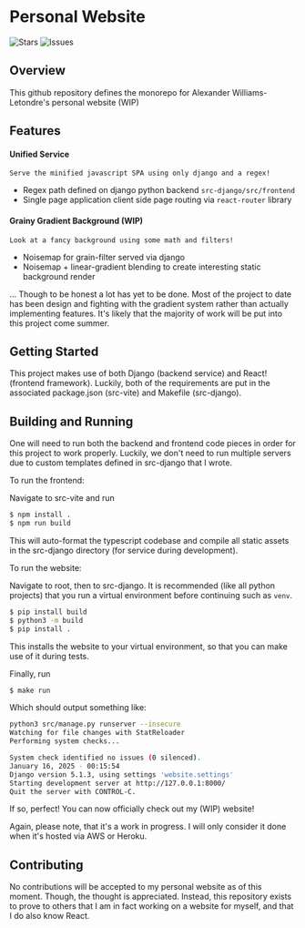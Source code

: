 # Personal Website

![Stars](https://img.shields.io/github/stars/Physlex/PersonalWebsite)
![Issues](https://img.shields.io/github/issues/Physlex/PersonalWebsite)


## Overview

This github repository defines the monorepo for Alexander Williams-Letondre's personal website (WIP)


## Features

#### Unified Service
    Serve the minified javascript SPA using only django and a regex!

- Regex path defined on django python backend `src-django/src/frontend`
- Single page application client side page routing via `react-router` library


#### Grainy Gradient Background (WIP)
    Look at a fancy background using some math and filters!

- Noisemap for grain-filter served via django
- Noisemap + linear-gradient blending to create interesting static background render


... Though to be honest a lot has yet to be done. Most of the project to date has been design and fighting with the gradient system rather than actually implementing features. It's likely that the majority of work will be put into this project come summer.

## Getting Started

This project makes use of both Django (backend service) and React! (frontend framework). Luckily, both of the requirements are put in the associated package.json (src-vite) and Makefile (src-django).


## Building and Running

One will need to run both the backend and frontend code pieces in order for this project to work properly. Luckily, we don't need to run multiple servers due to custom templates defined in src-django that I wrote.

To run the frontend:

Navigate to src-vite and run

```bash
$ npm install .
$ npm run build
```

This will auto-format the typescript codebase and compile all static assets in the src-django directory (for service during development).

To run the website:

Navigate to root, then to src-django. It is recommended (like all python projects) that you run a virtual environment before continuing such as `venv`.

```bash
$ pip install build
$ python3 -m build
$ pip install .
```

This installs the website to your virtual environment, so that you can make use of it during tests.

Finally, run

```bash
$ make run
```

Which should output something like:

```bash
python3 src/manage.py runserver --insecure
Watching for file changes with StatReloader
Performing system checks...

System check identified no issues (0 silenced).
January 16, 2025 - 00:15:54
Django version 5.1.3, using settings 'website.settings'
Starting development server at http://127.0.0.1:8000/
Quit the server with CONTROL-C.
```

If so, perfect! You can now officially check out my (WIP) website!

Again, please note, that it's a work in progress. I will only consider it done when it's hosted via AWS or Heroku.

## Contributing

No contributions will be accepted to my personal website as of this moment. Though, the thought is appreciated. Instead, this repository exists to prove to others that I am in fact working on a website for myself, and that I do also know React.
